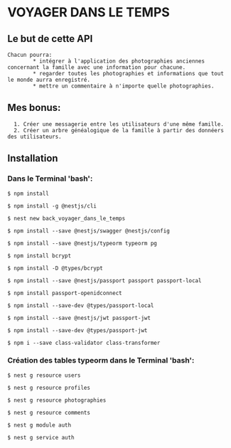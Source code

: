 # VOYAGER DANS LE TEMPS

## Le but de cette API

```Cette application a pour but de regrouper tout une famille, qui peut même inclure les grands oncles et tantes, les arrières petits cousins, etc...
Chacun pourra:
        * intégrer à l'application des photographies anciennes concernant la famille avec une information pour chacune.
        * regarder toutes les photographies et informations que tout le monde aurra enregistré.
        * mettre un commentaire à n'importe quelle photographies.
```

## Mes bonus:
```
  1. Créer une messagerie entre les utilisateurs d'une même famille.
  2. Créer un arbre généalogique de la famille à partir des donnéers des utilisateurs.
```

## Installation


### Dans le Terminal 'bash':

```
$ npm install

$ npm install -g @nestjs/cli

$ nest new back_voyager_dans_le_temps

$ npm install --save @nestjs/swagger @nestjs/config

$ npm install --save @nestjs/typeorm typeorm pg

$ npm install bcrypt

$ npm install -D @types/bcrypt

$ npm install --save @nestjs/passport passport passport-local

$ npm install passport-openidconnect

$ npm install --save-dev @types/passport-local

$ npm install --save @nestjs/jwt passport-jwt

$ npm install --save-dev @types/passport-jwt

$ npm i --save class-validator class-transformer

```
### Création des tables typeorm dans le Terminal 'bash':

```
$ nest g resource users

$ nest g resource profiles

$ nest g resource photographies

$ nest g resource comments

$ nest g module auth

$ nest g service auth

```
